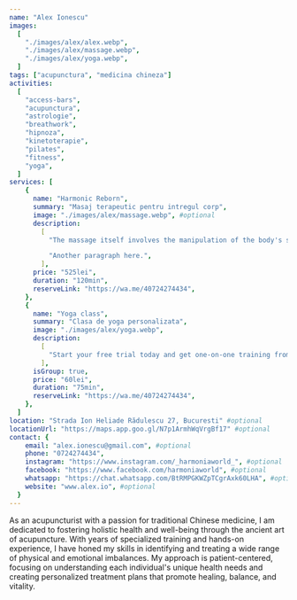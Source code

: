 ```yaml
---
name: "Alex Ionescu"
images:
  [
    "./images/alex/alex.webp",
    "./images/alex/massage.webp",
    "./images/alex/yoga.webp",
  ]
tags: ["acupunctura", "medicina chineza"]
activities:
  [
    "access-bars",
    "acupunctura",
    "astrologie",
    "breathwork",
    "hipnoza",
    "kinetoterapie",
    "pilates",
    "fitness",
    "yoga",
  ]
services: [
    {
      name: "Harmonic Reborn",
      summary: "Masaj terapeutic pentru intregul corp",
      image: "./images/alex/massage.webp", #optional
      description:
        [
          "The massage itself involves the manipulation of the body's soft tissues, including muscles, connective tissues, tendons, and ligaments, using different pressures and movements. Techniques may include Swedish massage for relaxation and increased circulation, deep tissue massage to target deep layers of muscle and connective tissue, or specialized modalities like sports massage for athletes, reflexology, or acupressure.",

          "Another paragraph here.",
        ],
      price: "525lei",
      duration: "120min",
      reserveLink: "https://wa.me/40724274434",
    },
    {
      name: "Yoga class",
      summary: "Clasa de yoga personalizata",
      image: "./images/alex/yoga.webp",
      description:
        [
          "Start your free trial today and get one-on-one training from the world's top instructors. Break a sweat at home or download & take on the go. Start free today for endless options.",
        ],
      isGroup: true,
      price: "60lei",
      duration: "75min",
      reserveLink: "https://wa.me/40724274434",
    },
  ]
location: "Strada Ion Heliade Rădulescu 27, Bucuresti" #optional
locationUrl: "https://maps.app.goo.gl/N7p1ArmhWqVrgBf17" #optional
contact: {
    email: "alex.ionescu@gmail.com", #optional
    phone: "0724274434",
    instagram: "https://www.instagram.com/_harmoniaworld_", #optional
    facebook: "https://www.facebook.com/harmoniaworld", #optional
    whatsapp: "https://chat.whatsapp.com/BtRMPGKWZpTCgrAxk60LHA", #optional
    website: "www.alex.io", #optional
  }
---
```


As an acupuncturist with a passion for traditional Chinese medicine, I am dedicated to fostering holistic health and well-being through the ancient art of acupuncture. With years of specialized training and hands-on experience, I have honed my skills in identifying and treating a wide range of physical and emotional imbalances. My approach is patient-centered, focusing on understanding each individual's unique health needs and creating personalized treatment plans that promote healing, balance, and vitality.
